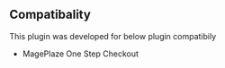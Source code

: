 Compatibality
-------------

This plugin was developed for below plugin compatibily
- MagePlaze One Step Checkout